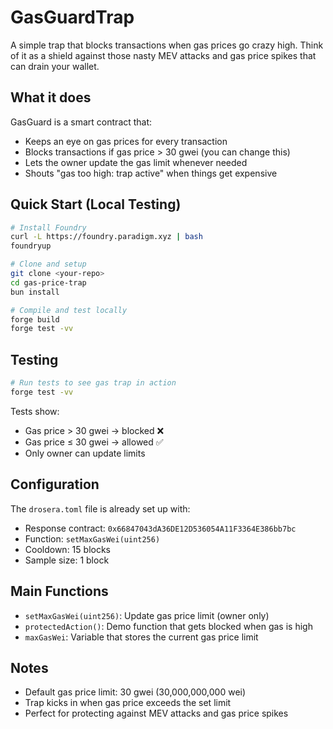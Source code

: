 # GasGuardTrap

A simple trap that blocks transactions when gas prices go crazy high. Think of it as a shield against those nasty MEV attacks and gas price spikes that can drain your wallet.

## What it does

GasGuard is a smart contract that:
- Keeps an eye on gas prices for every transaction
- Blocks transactions if gas price > 30 gwei (you can change this)
- Lets the owner update the gas limit whenever needed
- Shouts "gas too high: trap active" when things get expensive

## Quick Start (Local Testing)

```bash
# Install Foundry
curl -L https://foundry.paradigm.xyz | bash
foundryup

# Clone and setup
git clone <your-repo>
cd gas-price-trap
bun install

# Compile and test locally
forge build
forge test -vv
```

## Testing

```bash
# Run tests to see gas trap in action
forge test -vv
```

Tests show:
- Gas price > 30 gwei → blocked ❌
- Gas price ≤ 30 gwei → allowed ✅
- Only owner can update limits

## Configuration

The `drosera.toml` file is already set up with:
- Response contract: `0x66847043dA36DE12D536054A11F3364E386bb7bc`
- Function: `setMaxGasWei(uint256)`
- Cooldown: 15 blocks
- Sample size: 1 block

## Main Functions

- `setMaxGasWei(uint256)`: Update gas price limit (owner only)
- `protectedAction()`: Demo function that gets blocked when gas is high
- `maxGasWei`: Variable that stores the current gas price limit

## Notes

- Default gas price limit: 30 gwei (30,000,000,000 wei)
- Trap kicks in when gas price exceeds the set limit
- Perfect for protecting against MEV attacks and gas price spikes
